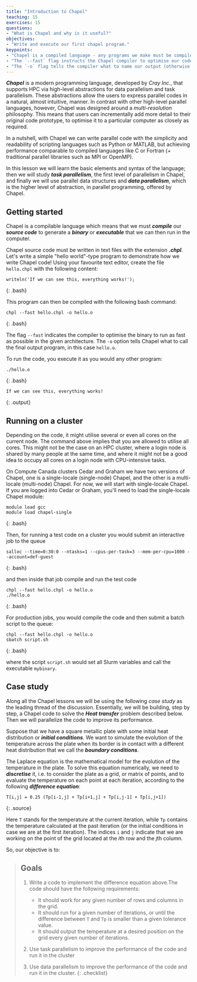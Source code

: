 ```yaml
---
title: "Introduction to Chapel"
teaching: 15 
exercises: 15 
questions:
- "What is Chapel and why is it useful?"
objectives:
- "Write and execute our first chapel program."
keypoints:
- "Chapel is a compiled language - any programs we make must be compiled with `chpl`."
- "The `--fast` flag instructs the Chapel compiler to optimise our code."
- "The `-o` flag tells the compiler what to name our output (otherwise it gets named `a.out`)"
---
```


**_Chapel_** is a modern programming language, developed by _Cray Inc._, that
supports HPC via high-level abstractions for data parallelism and task
parallelism. These abstractions allow the users to express parallel codes in a
natural, almost intuitive, manner. In contrast with other high-level parallel
languages, however, Chapel was designed around a _multi-resolution_ philosophy.
This means that users can incrementally add more detail to their original code
prototype, to optimise it to a particular computer as closely as required.

In a nutshell, with Chapel we can write parallel code with the simplicity and
readability of scripting languages such as Python or MATLAB, but achieving
performance comparable to compiled languages like C or Fortran (+ traditional
parallel libraries such as MPI or OpenMP).

In this lesson we will learn the basic elements and syntax of the language;
then we will study **_task parallelism_**, the first level of parallelism in
Chapel, and finally we will use parallel data structures and **_data
parallelism_**, which is the higher level of abstraction, in parallel
programming, offered by Chapel.

## Getting started

Chapel is a compilable language which means that we must **_compile_** our
**_source code_** to generate a **_binary_** or **_executable_** that we can
then run in the computer.

Chapel source code must be written in text files with the extension
**_.chpl_**. Let's write a simple "hello world"-type program to demonstrate how
we write Chapel code! Using your favourite text editor, create the file
`hello.chpl` with the following content:

```
writeln('If we can see this, everything works!');
```
{: .bash}

This program can then be compiled with the following bash command:

~~~
chpl --fast hello.chpl -o hello.o
~~~
{: .bash}

The flag `--fast` indicates the compiler to optimise the binary to run as fast
as possible in the given architecture. The `-o` option tells Chapel what to
call the final output program, in this case `hello.o`.

To run the code, you execute it as you would any other program:

~~~
./hello.o
~~~
{: .bash}
```
If we can see this, everything works!
```
{: .output}

## Running on a cluster

Depending on the code, it might utilise several or even all cores on the
current node. The command above implies that you are allowed to utilise all
cores. This might not be the case on an HPC cluster, where a login node is
shared by many people at the same time, and where it might not be a good idea
to occupy all cores on a login node with CPU-intensive tasks.

On Compute Canada clusters Cedar and Graham we have two versions of Chapel, one
is a single-locale (single-node) Chapel, and the other is a multi-locale
(multi-node) Chapel. For now, we will start with single-locale Chapel. If you
are logged into Cedar or Graham, you'll need to load the single-locale Chapel
module:

~~~
module load gcc
module load chapel-single
~~~
{: .bash}

Then, for running a test code on a cluster you would submit an interactive job
to the queue

~~~
salloc --time=0:30:0 --ntasks=1 --cpus-per-task=3 --mem-per-cpu=1000 --account=def-guest
~~~
{: .bash}

and then inside that job compile and run the test code

~~~
chpl --fast hello.chpl -o hello.o
./hello.o
~~~
{: .bash}

For production jobs, you would compile the code and then submit a batch script
to the queue:

~~~
chpl --fast hello.chpl -o hello.o
sbatch script.sh
~~~
{: .bash}

where the script `script.sh` would set all Slurm variables and call the
executable `mybinary`.

## Case study

Along all the Chapel lessons we will be using the following _case study_ as the
leading thread of the discussion. Essentially, we will be building, step by
step, a Chapel code to solve the **_Heat transfer_** problem described below.
Then we will parallelize the code to improve its performance.

Suppose that we have a square metallic plate with some initial heat
distribution or **_initial conditions_**. We want to simulate the evolution of
the temperature across the plate when its border is in contact with a different
heat distribution that we call the **_boundary conditions_**.

The Laplace equation is the mathematical model for the evolution of the
temperature in the plate. To solve this equation numerically, we need to
**_discretise_** it, i.e. to consider the plate as a grid, or matrix of points,
and to evaluate the temperature on each point at each iteration, according to
the following **_difference equation_**:

```
T[i,j] = 0.25 (Tp[i-1,j] + Tp[i+1,j] + Tp[i,j-1] + Tp[i,j+1])
```
{: .source}

Here `T` stands for the temperature at the current iteration, while `Tp`
contains the temperature calculated at the past iteration (or the initial
conditions in case we are at the first iteration). The indices `i` and `j`
indicate that we are working on the point of the grid located at the *i*th row
and the *j*th column.

So, our objective is to:

> ## Goals
> 1. Write a code to implement the difference equation above.The code should
>    have the following requirements:
>
>    * It should work for any given number of rows and columns in the grid.
>    * It should run for a given number of iterations, or until the difference
>      between `T` and `Tp` is smaller than a given tolerance value.
>    * It should output the temperature at a desired position on the grid every
>      given number of iterations.
>
> 2. Use task parallelism to improve the performance of the code and run it in
>    the cluster
> 3. Use data parallelism to improve the performance of the code and run it in
>    the cluster.
{: .checklist}
